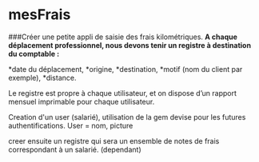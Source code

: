 # mesFrais

###Créer une petite appli de saisie des frais kilométriques.
**A chaque déplacement professionnel, nous devons tenir un registre à destination du comptable :**

 *date du déplacement,
 *origine,
 *destination,
 *motif (nom du client par exemple),
 *distance.

Le registre est propre à chaque utilisateur, et on dispose d’un rapport mensuel imprimable pour chaque utilisateur.

Creation d'un user (salarié), utilisation de la gem devise pour les futures authentifications.
User = nom, picture

creer ensuite un registre qui sera un ensemble de notes de frais correspondant à un salarié. (dependant)
